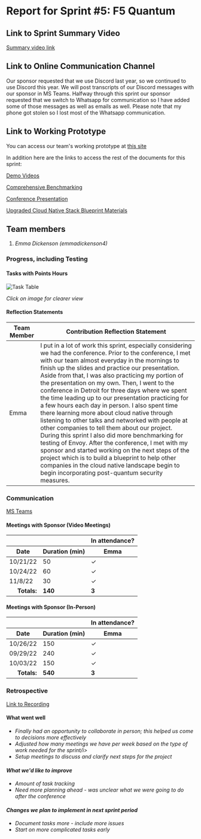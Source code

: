 # Report for Sprint #5: F5 Quantum

## Link to Sprint Summary Video
[Summary video link](https://www.youtube.com/watch?v=x53-rPusJzY&t=1s)

## Link to Online Communication Channel
Our sponsor requested that we use Discord last year, so we continued to use Discord this year. We will post transcripts of our Discord messages with our sponsor in MS Teams. Halfway through this sprint our sponsor requested that we switch to Whatsapp for communication so I have added some of those messages as well as emails as well. Please note that my phone got stolen so I lost most of the Whatsapp communication.

## Link to Working Prototype
You can access our team's working prototype at [this site](https://github.com/Post-Quantum-Mesh)

In addition here are the links to access the rest of the documents for this sprint:

[Demo Videos](https://github.com/wsu-cpts421-sp22/f5-quantum/tree/demo_videos)

[Comprehensive Benchmarking](https://github.com/wsu-cpts421-sp22/f5-quantum/tree/demo_videos)

[Conference Presentation](https://www.youtube.com/watch?v=YUUAs0QZ1ZU&t=781s)

[Upgraded Cloud Native Stack Blueprint Materials](https://github.com/wsu-cpts421-sp22/f5-quantum/tree/future_work_blueprint_drafts)

## Team members
1. *Emma Dickenson (emmadickenson4)*

### Progress, including Testing
#### Tasks with Points Hours
![Task Table](https://user-images.githubusercontent.com/89421233/201775428-241b47cc-685d-4c38-b5ab-8bf60df2a053.png)

*Click on image for clearer view*



#### Reflection Statements
| Team Member | Contribution Reflection Statement |
|-------------|-------------------|
|Emma|I put in a lot of work this sprint, especially considering we had the conference.  Prior to the conference, I met with our team almost everyday in the mornings to finish up the slides and practice our presentation. Aside from that, I was also practicing my portion of the presentation on my own. Then, I went to the conference in Detroit for three days where we spent the time leading up to our presentation practicing for a few hours each day in person. I also spent time there learning more about cloud native through listening to other talks and networked with people at other companies to tell them about our project. During this sprint I also did more benchmarking for testing of Envoy. After the conference, I met with my sponsor and started working on the next steps of the project which is to build a blueprint to help other companies in the cloud native landscape begin to begin incorporating post-quantum security measures.

  
### Communication
[MS Teams](https://teams.microsoft.com/_?tenantId=b52be471-f7f1-47b4-a879-0c799bb53db5#/school/conversations/F5%20Quantum%20V2?groupId=87fda352-e01f-4122-957a-6c68b129334b&threadId=19:4b0fecfb39b64537b7599d62577bf6b3@thread.tacv2&ctx=channel)

#### Meetings with Sponsor (Video Meetings)
<table> 
  <thead>
    <tr>
      <th colspan="2"></th><th colspan="5">In attendance?</th>
    </tr> 
    <tr>
      <th>Date</th><th>Duration (min)</th><th>Emma</th>
    </tr>
  </thead> 
  <tbody>
    <tr>
      <td>10/21/22</td><td>50</td><td>&check;</td>
    </tr>
    <tr>
      <td>10/24/22</td><td>60</td><td>&check;</td>
    </tr>
    <tr>
      <td>11/8/22</td><td>30</td><td>&check;</td>
    </tr>
    <tr><td align="right"><b>Totals:</b></td><td><b>140</b></td><td><b>3</b></td>
    </tr>
  </tbody>
</table>

#### Meetings with Sponsor (In-Person)
<table> 
  <thead>
    <tr>
      <th colspan="2"></th><th colspan="5">In attendance?</th>
    </tr> 
    <tr>
      <th>Date</th><th>Duration (min)</th><th>Emma</th>
    </tr>
  </thead> 
  <tbody>
    <tr>
      <td>10/26/22</td><td>150</td><td>&check;</td>
    </tr>
    <tr>
      <td>09/29/22</td><td>240</td><td>&check;</td>
    </tr>
     <tr>
      <td>10/03/22</td><td>150</td><td>&check;</td>
    </tr>
    <tr><td align="right"><b>Totals:</b></td><td><b>540</b></td><td><b>3</b></td>
    </tr>
  </tbody>
</table>


### Retrospective
[Link to Recording](https://youtu.be/rRQUtTJdfHo)

#### What went well
  - <i>Finally had an opportunity to collaborate in person; this helped us come to decisions more effectively</i>
  - <i>Adjusted how many meetings we have per week based on the type of work needed for the sprint/i>
  - <i>Setup meetings to discuss and clarify next steps for the project</i>
  
 #### What we'd like to improve
  - <i>Amount of task tracking</i>
  - <i>Need more planning ahead - was unclear what we were going to do after the conference</i>
  
#### Changes we plan to implement in next sprint period
  - <i>Document tasks more - include more issues</i>
  - <i>Start on more complicated tasks early</i>
